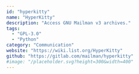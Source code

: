 ```yaml
---
id: "hyperkitty"
name: "HyperKitty"
description: "Access GNU Mailman v3 archives."
tags:
  - "GPL-3.0"
  - "Python"
category: "Communication"
website: "https://wiki.list.org/HyperKitty"
github: "https://gitlab.com/mailman/hyperkitty"
#image: "/placeholder.svg?height=300&width=400"
---
```


